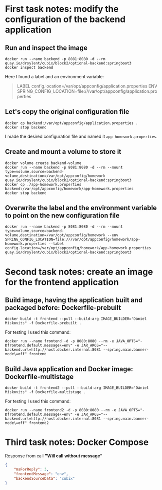 # First task notes: modify the configuration of the __backend__ application

## Run and inspect the image

```
docker run --name backend -p 8081:8080 -d --rm quay.io/drsylent/cubix/block2/optional-backend:springboot3
docker inspect backend
```

Here I found a label and an environment variable:
> LABEL config.location=/var/opt/appconfig/application.properties
> ENV SPRING_CONFIG_LOCATION=file:///var/opt/appconfig/application.properties

## Let's copy the original configuration file

```
docker cp backend:/var/opt/appconfig/application.properties .
docker stop backend
```

I made the desired configuration file and named it `app-homework.properties`.

## Create and mount a volume to store it

```
docker volume create backend-volume
docker run --name backend -p 8081:8080 -d --rm --mount type=volume,source=backend-volume,destination=/var/opt/appconfig/homework quay.io/drsylent/cubix/block2/optional-backend:springboot3
docker cp ./app-homework.properties backend:/var/opt/appconfig/homework/app-homework.properties
docker stop backend
```

## Overwrite the label and the environment variable to point on the new configuration file

```
docker run --name backend -p 8081:8080 -d --rm --mount type=volume,source=backend-volume,destination=/var/opt/appconfig/homework --env SPRING_CONFIG_LOCATION=file:///var/opt/appconfig/homework/app-homework.properties --label config.location=/var/opt/appconfig/homework/app-homework.properties quay.io/drsylent/cubix/block2/optional-backend:springboot3
```


# Second task notes: create an image for the frontend application

## Build image, having the application built and packaged before: Dockerfile-prebuilt

```
docker build -t frontend --pull --build-arg IMAGE_BUILDER="Dániel Miskovits" -f Dockerfile-prebuilt .
```

For testing I used this command:

```
docker run --name frontend -d -p 8080:8080 --rm -e JAVA_OPTS="-Dfrontend.default.message\=env" -e JAR_ARGS="--backend.url=http://host.docker.internal:8081 --spring.main.banner-mode\=off" frontend
```

## Build Java application and Docker image: Dockerfile-multistage

```
docker build -t frontend2 --pull --build-arg IMAGE_BUILDER="Dániel Miskovits" -f Dockerfile-multistage .
```

For testing I used this command:

```
docker run --name frontend2 -d -p 8080:8080 --rm -e JAVA_OPTS="-Dfrontend.default.message\=env" -e JAR_ARGS="--backend.url=http://host.docker.internal:8081 --spring.main.banner-mode\=off" frontend2
```

# Third task notes: Docker Compose

Response from call __"Will call without message"__
```json
{
    "msForReply": 3,
    "frontendMessage": "env",
    "backendSourceData": "cubix"
}
```
